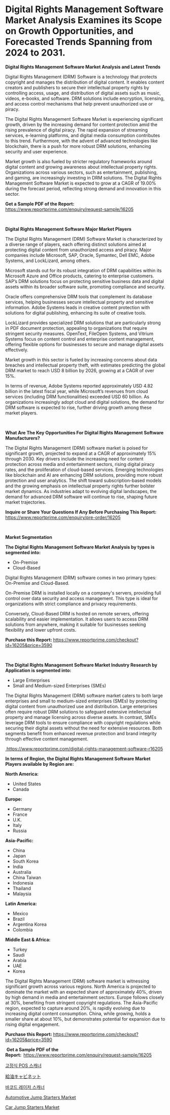 <p><h1>Digital Rights Management Software Market Analysis Examines its Scope on Growth Opportunities, and Forecasted Trends Spanning from 2024 to 2031.</h1></p><p><strong>Digital Rights Management Software Market Analysis and Latest Trends</strong></p>
<p><p>Digital Rights Management (DRM) Software is a technology that protects copyright and manages the distribution of digital content. It enables content creators and publishers to secure their intellectual property rights by controlling access, usage, and distribution of digital assets such as music, videos, e-books, and software. DRM solutions include encryption, licensing, and access control mechanisms that help prevent unauthorized use or piracy.</p><p>The Digital Rights Management Software Market is experiencing significant growth, driven by the increasing demand for content protection amid the rising prevalence of digital piracy. The rapid expansion of streaming services, e-learning platforms, and digital media consumption contributes to this trend. Furthermore, with the advent of advanced technologies like blockchain, there is a push for more robust DRM solutions, enhancing security and user experience. </p><p>Market growth is also fueled by stricter regulatory frameworks around digital content and growing awareness about intellectual property rights. Organizations across various sectors, such as entertainment, publishing, and gaming, are increasingly investing in DRM solutions. The Digital Rights Management Software Market is expected to grow at a CAGR of 19.00% during the forecast period, reflecting strong demand and innovation in this sector.</p></p>
<p><strong>Get a Sample PDF of the Report:&nbsp;</strong> <a href="https://www.reportprime.com/enquiry/request-sample/16205">https://www.reportprime.com/enquiry/request-sample/16205</a></p>
<p>&nbsp;</p>
<p><strong>Digital Rights Management Software Major Market Players</strong></p>
<p><p>The Digital Rights Management (DRM) Software Market is characterized by a diverse range of players, each offering distinct solutions aimed at protecting digital content from unauthorized access and piracy. Major companies include Microsoft, SAP, Oracle, Symantec, Dell EMC, Adobe Systems, and LockLizard, among others.</p><p>Microsoft stands out for its robust integration of DRM capabilities within its Microsoft Azure and Office products, catering to enterprise customers. SAP’s DRM solutions focus on protecting sensitive business data and digital assets within its broader software suite, promoting compliance and security.</p><p>Oracle offers comprehensive DRM tools that complement its database services, helping businesses secure intellectual property and sensitive information. Adobe Systems leads in creative content protection with solutions for digital publishing, enhancing its suite of creative tools. </p><p>LockLizard provides specialized DRM solutions that are particularly strong in PDF document protection, appealing to organizations that require stringent security measures. OpenText, FileOpen Systems, and Vitrium Systems focus on content control and enterprise content management, offering flexible options for businesses to secure and manage digital assets effectively.</p><p>Market growth in this sector is fueled by increasing concerns about data breaches and intellectual property theft, with estimates predicting the global DRM market to reach USD 8 billion by 2026, growing at a CAGR of over 15%. </p><p>In terms of revenue, Adobe Systems reported approximately USD 4.82 billion in the latest fiscal year, while Microsoft’s revenues from cloud services (including DRM functionalities) exceeded USD 60 billion. As organizations increasingly adopt cloud and digital solutions, the demand for DRM software is expected to rise, further driving growth among these market players.</p></p>
<p>&nbsp;</p>
<p><strong>What Are The Key Opportunities For Digital Rights Management Software Manufacturers?</strong></p>
<p><p>The Digital Rights Management (DRM) software market is poised for significant growth, projected to expand at a CAGR of approximately 15% through 2030. Key drivers include the increasing need for content protection across media and entertainment sectors, rising digital piracy rates, and the proliferation of cloud-based services. Emerging technologies like blockchain and AI are enhancing DRM solutions, providing more robust protection and user analytics. The shift toward subscription-based models and the growing emphasis on intellectual property rights further bolster market dynamics. As industries adapt to evolving digital landscapes, the demand for advanced DRM software will continue to rise, shaping future market trajectories.</p></p>
<p><strong>Inquire or Share Your Questions If Any Before Purchasing This Report:</strong> <a href="https://www.reportprime.com/enquiry/pre-order/16205">https://www.reportprime.com/enquiry/pre-order/16205</a></p>
<p>&nbsp;</p>
<p><strong>Market Segmentation</strong></p>
<p><strong>The Digital Rights Management Software Market Analysis by types is segmented into:</strong></p>
<p><ul><li>On-Premise</li><li>Cloud-Based</li></ul></p>
<p><p>Digital Rights Management (DRM) software comes in two primary types: On-Premise and Cloud-Based. </p><p>On-Premise DRM is installed locally on a company's servers, providing full control over data security and access management. This type is ideal for organizations with strict compliance and privacy requirements. </p><p>Conversely, Cloud-Based DRM is hosted on remote servers, offering scalability and easier implementation. It allows users to access DRM solutions from anywhere, making it suitable for businesses seeking flexibility and lower upfront costs.</p></p>
<p><strong>Purchase this Report:&nbsp;</strong><a href="https://www.reportprime.com/checkout?id=16205&price=3590">https://www.reportprime.com/checkout?id=16205&price=3590</a></p>
<p>&nbsp;</p>
<p><strong>The Digital Rights Management Software Market Industry Research by Application is segmented into:</strong></p>
<p><ul><li>Large Enterprises</li><li>Small and Medium-sized Enterprises (SMEs)</li></ul></p>
<p><p>The Digital Rights Management (DRM) software market caters to both large enterprises and small to medium-sized enterprises (SMEs) by protecting digital content from unauthorized use and distribution. Large enterprises often require robust DRM solutions to safeguard extensive intellectual property and manage licensing across diverse assets. In contrast, SMEs leverage DRM tools to ensure compliance with copyright regulations while securing their digital assets without the need for extensive resources. Both segments benefit from enhanced revenue protection and brand integrity through effective content management.</p></p>
<p><a href="https://www.reportprime.com/digital-rights-management-software-r16205">&nbsp;https://www.reportprime.com/digital-rights-management-software-r16205</a></p>
<p><strong>In terms of Region, the Digital Rights Management Software Market Players available by Region are:</strong></p>
<p>
    <p> <strong> North America: </strong>
        <ul>
            <li>United States</li>
            <li>Canada</li>
        </ul>
        </p> 
    <p> <strong> Europe: </strong>
        <ul>
            <li>Germany</li>
            <li>France</li>
            <li>U.K.</li>
            <li>Italy</li>
            <li>Russia</li>
        </ul>
        </p> 
    <p> <strong> Asia-Pacific: </strong>
        <ul>
            <li>China</li>
            <li>Japan</li>
            <li>South Korea</li>
            <li>India</li>
            <li>Australia</li>
            <li>China Taiwan</li>
            <li>Indonesia</li>
            <li>Thailand</li>
            <li>Malaysia</li>
        </ul>
        </p> 
    <p> <strong> Latin America: </strong>
        <ul>
            <li>Mexico</li>
            <li>Brazil</li>
            <li>Argentina Korea</li>
            <li>Colombia</li>
        </ul>
        </p> 
    <p> <strong> Middle East & Africa: </strong>
        <ul>
            <li>Turkey</li>
            <li>Saudi</li>
            <li>Arabia</li>
            <li>UAE</li>
            <li>Korea</li>
        </ul>
    </p>
    </p>
<p><p>The Digital Rights Management (DRM) software market is witnessing significant growth across various regions. North America is projected to dominate the market with an expected share of approximately 40%, driven by high demand in media and entertainment sectors. Europe follows closely at 30%, benefiting from stringent copyright regulations. The Asia-Pacific region, expected to capture around 20%, is rapidly evolving due to increasing digital content consumption. China, while growing, holds a smaller share at about 10%, but demonstrates potential for expansion due to rising digital engagement.</p></p>
<p><strong>Purchase this Report: </strong><a href="https://www.reportprime.com/checkout?id=16205&price=3590">https://www.reportprime.com/checkout?id=16205&price=3590</a></p>
<p>&nbsp;<strong>Get a Sample PDF of the Report:&nbsp;&nbsp;</strong><a href="https://www.reportprime.com/enquiry/request-sample/16205">https://www.reportprime.com/enquiry/request-sample/16205</a></p>
<p><strong></strong></p>
<p><p><a href="https://medium.com/@jennaduke56/stationary-pos-scanner-market-%EC%9D%98-%EA%B8%80%EB%A1%9C%EB%B2%8C-%EC%8B%9C%EC%9E%A5-%EA%B0%9C%EC%9A%94%EB%8A%94-%EC%A0%84-%EC%84%B8%EA%B3%84-%EB%B0%8F-%EC%A3%BC%EC%9A%94-%EC%8B%9C%EC%9E%A5%EC%9D%98-%EC%82%B0%EC%97%85%EC%97%90-%EC%98%81%ED%96%A5%EC%9D%84-%EB%AF%B8%EC%B9%98%EB%8A%94-%EC%A3%BC%EC%9A%94-%ED%8A%B8%EB%A0%8C%EB%93%9C%EC%97%90-%EB%8C%80%ED%95%9C-%EB%8F%85%ED%8A%B9%ED%95%9C-%EA%B4%80%EC%A0%90%EC%9D%84-%EC%A0%9C%EA%B3%B5%ED%95%A9%EB%8B%88%EB%8B%A4-67b21ab6d473">고정식 POS 스캐너</a></p><p><a href="https://medium.com/@harperhe4e26/fueling-cabinet-market-%E3%81%AF-%E3%82%B3%E3%82%B9%E3%83%88%E7%AE%A1%E7%90%86%E3%81%A8%E5%8A%B9%E7%8E%87%E5%90%91%E4%B8%8A%E3%82%92%E5%84%AA%E5%85%88%E3%81%97%E3%81%BE%E3%81%99-%E3%81%95%E3%82%89%E3%81%AB-%E5%A0%B1%E5%91%8A%E6%9B%B8%E3%81%AF%E5%B8%82%E5%A0%B4%E3%81%AE%E9%9C%80%E8%A6%81%E9%9D%A2%E3%81%A8%E4%BE%9B%E7%B5%A6%E9%9D%A2%E3%81%AE%E4%B8%A1%E6%96%B9%E3%82%92%E3%82%AB%E3%83%90%E3%83%BC%E3%81%97%E3%81%A6%E3%81%84%E3%81%BE%E3%81%99-fueling-cabinet-%E5%B8%82%E5%A0%B4%E3%81%AF-15acf1390c68">給油キャビネット</a></p><p><a href="https://medium.com/@jennaduke56/%EC%84%B8%EA%B3%84-barcode-laser-scanners-market-%EC%9D%80-2024%EC%97%90%EC%84%9C-2031%EB%A1%9C-%EC%97%B0%ED%8F%89%EA%B7%A0-%EC%A6%9D%EA%B0%80%EC%9C%A8%EC%9D%84-%EB%B3%B4%EC%9D%BC-%EA%B2%83%EC%9C%BC%EB%A1%9C-%EC%98%88%EC%83%81%EB%90%A9%EB%8B%88%EB%8B%A4-829ce650f6e6">바코드 레이저 스캐너</a></p><p><a href="https://issuu.com/reportprime-2/docs/automotive-jump-starters-market-siz_7d143162b21011">Automotive Jump Starters Market</a></p><p><a href="https://issuu.com/reportprime-2/docs/car-jump-starters-market-size-2030._225f91b1bf882f">Car Jump Starters Market</a></p></p>